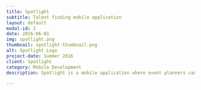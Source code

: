 ```yaml
---
title: Spotlight
subtitle: Talent finding mobile application
layout: default
modal-id: 2
date: 2016-06-01
img: spotlight.png
thumbnail: spotlight-thumbnail.png
alt: Spotlight Logo
project-date: Summer 2016
client: Spotlight
category: Mobile Development
description: Spotlight is a mobile application where event planners can find entertainers for events. Spotlight uses a Tinder-like interface to match entertainers with venues who are interested in hiring them.

---
```

